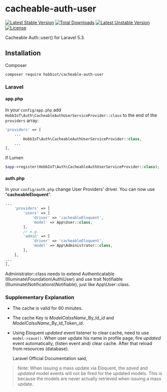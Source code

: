 # cacheable-auth-user
[![Latest Stable Version](https://poser.pugx.org/hobbiot/cacheable-auth-user/v/stable)](https://packagist.org/packages/hobbiot/cacheable-auth-user) [![Total Downloads](https://poser.pugx.org/hobbiot/cacheable-auth-user/downloads)](https://packagist.org/packages/hobbiot/cacheable-auth-user) [![Latest Unstable Version](https://poser.pugx.org/hobbiot/cacheable-auth-user/v/unstable)](https://packagist.org/packages/hobbiot/cacheable-auth-user) [![License](https://poser.pugx.org/hobbiot/cacheable-auth-user/license)](https://packagist.org/packages/hobbiot/cacheable-auth-user)

  Cacheable Auth::user() for Laravel 5.3.

## Installation
Composer  
```terminal
composer require hobbiot/cacheable-auth-user
```

### Laravel
#### app.php
In your `config/app.php` add `HobbIoT\Auth\CacheableAuthUserServiceProvider::class` to the end of the `providers` array:

```php
'providers' => [
    ...
        HobbIoT\Auth\CacheableAuthUserServiceProvider::class,
    ...
],
```

If Lumen

```php
$app->register(HobbIoT\Auth\CacheableAuthUserServiceProvider::class);
```

#### auth.php
In your `config/auth.php` change User Providers' driver. You can now use "__cacheableEloquent__".

```php
...
    'providers' => [
        'users' => [
            'driver' => 'cacheableEloquent',
            'model' => App\User::class,
        ],
		// e.g.
        'admin' => [
            'driver' => 'cacheableEloquent',
            'model' => App\Administrator::class,
        ],
    ],
...
],
```
Administrator::class needs to extend Authenticatable (Illuminate\\Foundation\\Auth\\User)  and use trait Notifiable (Illuminate\\Notifications\\Notifiable), just like App\\User::class.

### Supplementary Explanation
* The cache is valid for 60 minutes.
* The cache Key is _ModelCalssName_\_By\_Id\__id_ and _ModelCalssName_\_By\_Id\_Token\__id_.
* Using Eloquent _updated_ event listener to clear cache, need to use `model->save()`. When user update his name in profile page,
 fire _updated_ event automatically, (listen event and) clear cache. After that reload from resources (database).

  Laravel Official Documentation said,
>Note: When issuing a mass update via Eloquent, the _saved_ and _updated_ model events will not be fired for the updated models. This is because the models are never actually retrieved when issuing a mass update.
